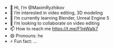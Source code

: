 - 👋 Hi, I’m @MaximRyzhikov
- 👀 I’m interested in video editing, 3D modeling
- 🌱 I’m currently learning Blender, Unreal Engine 5
- 💞️ I’m looking to collaborate on video editing
- 📫 How to reach me https://t.me/F1reWalk7
- 😄 Pronouns: he
- ⚡ Fun fact: ...

<!---
MaximRyzhikov/MaximRyzhikov is a ✨ special ✨ repository because its `README.md` (this file) appears on your GitHub profile.
You can click the Preview link to take a look at your changes.
--->
